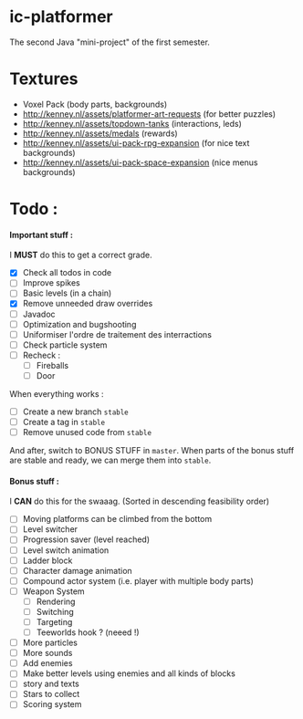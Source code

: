 # ic-platformer

The second Java "mini-project" of the first semester.

# Textures

- Voxel Pack (body parts, backgrounds)
- http://kenney.nl/assets/platformer-art-requests (for better puzzles)
- http://kenney.nl/assets/topdown-tanks (interactions, leds)
- http://kenney.nl/assets/medals (rewards)
- http://kenney.nl/assets/ui-pack-rpg-expansion (for nice text backgrounds)
- http://kenney.nl/assets/ui-pack-space-expansion (nice menus backgrounds)

# Todo :

#### Important stuff :

I **MUST** do this to get a correct grade.

- [x] Check all todos in code
- [ ] Improve spikes
- [ ] Basic levels (in a chain)
- [x] Remove unneeded draw overrides
- [ ] Javadoc
- [ ] Optimization and bugshooting
- [ ] Uniformiser l'ordre de traitement des interractions
- [ ] Check particle system
- [ ] Recheck :
    - [ ] Fireballs
    - [ ] Door
    
When everything works :
- [ ] Create a new branch `stable`
- [ ] Create a tag in `stable`
- [ ] Remove unused code from `stable`

And after, switch to BONUS STUFF in `master`.
When parts of the bonus stuff are stable and ready, we can merge them into `stable`.


#### Bonus stuff :

I **CAN** do this for the swaaag. (Sorted in descending feasibility order)

- [ ] Moving platforms can be climbed from the bottom
- [ ] Level switcher
- [ ] Progression saver (level reached)
- [ ] Level switch animation
- [ ] Ladder block
- [ ] Character damage animation 
- [ ] Compound actor system (i.e. player with multiple body parts)
- [ ] Weapon System
    - [ ] Rendering
    - [ ] Switching
    - [ ] Targeting
    - [ ] Teeworlds hook ? (neeed !)
- [ ] More particles
- [ ] More sounds
- [ ] Add enemies
- [ ] Make better levels using enemies and all kinds of blocks
- [ ] story and texts
- [ ] Stars to collect
- [ ] Scoring system